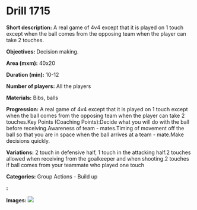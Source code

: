 # Drill 1715

**Short description:**
A real game of 4v4 except that it is played on 1 touch except when the ball comes from the opposing team when the player can take 2 touches.

**Objectives:**
Decision making.

**Area (mxm):**
40x20

**Duration (min):**
10-12

**Number of players:**
All the players

**Materials:**
Bibs, balls

**Progression:**
A real game of 4v4 except that it is played on 1 touch except when the ball comes from the opposing team when the player can take 2 touches.Key Points (Coaching Points):Decide what you will do with the ball before receiving.Awareness of team - mates.Timing of movement off the ball so that you are in space when the ball arrives at a team - mate.Make decisions quickly.

**Variations:**
2 touch in defensive half, 1 touch in the attacking half.2 touches allowed when receiving from the goalkeeper and when shooting.2 touches if ball comes from your teammate who played one touch

**Categories:**
Group Actions - Build up

**:**


**Images:**
![](https://www.coachingfutsal.com/\images\6780c326-e98f-490b-9b68-c9152bebb460_114.png)

